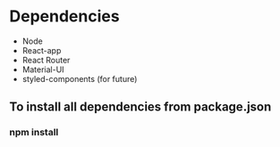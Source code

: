 # Dependencies

- Node
- React-app
- React Router
- Material-UI
- styled-components (for future)

## To install all dependencies from package.json

### npm install
